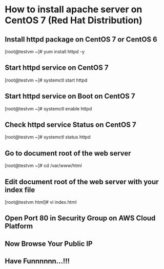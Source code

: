 # How to install apache server on CentOS 7 (Red Hat Distribution)

## Install httpd package on CentOS 7 or CentOS 6
[root@testvm ~]# yum install httpd -y

## Start httpd service on CentOS 7
[root@testvm ~]# systemctl start httpd


## Start httpd service on Boot on CentOS 7
[root@testvm ~]# systemctl enable httpd

## Check httpd service Status on CentOS 7
[root@testvm ~]# systemctl status httpd

## Go to document root of the web server
[root@testvm ~]# cd /var/www/html

## Edit document root of the web server with your index file
[root@testvm html]# vi index.html

## Open Port 80 in Security Group on AWS Cloud Platform

## Now Browse Your Public IP 

## Have Funnnnnn...!!!


